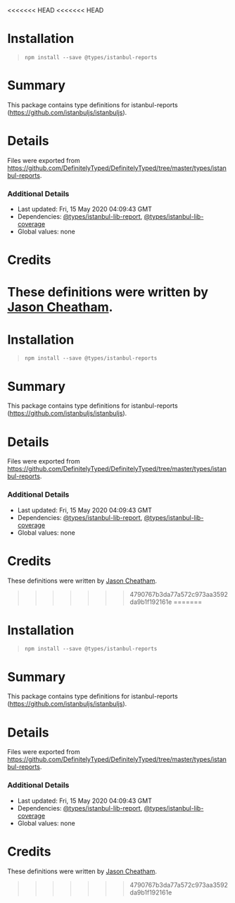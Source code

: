 <<<<<<< HEAD
<<<<<<< HEAD
# Installation
> `npm install --save @types/istanbul-reports`

# Summary
This package contains type definitions for istanbul-reports (https://github.com/istanbuljs/istanbuljs).

# Details
Files were exported from https://github.com/DefinitelyTyped/DefinitelyTyped/tree/master/types/istanbul-reports.

### Additional Details
 * Last updated: Fri, 15 May 2020 04:09:43 GMT
 * Dependencies: [@types/istanbul-lib-report](https://npmjs.com/package/@types/istanbul-lib-report), [@types/istanbul-lib-coverage](https://npmjs.com/package/@types/istanbul-lib-coverage)
 * Global values: none

# Credits
These definitions were written by [Jason Cheatham](https://github.com/jason0x43).
=======
# Installation
> `npm install --save @types/istanbul-reports`

# Summary
This package contains type definitions for istanbul-reports (https://github.com/istanbuljs/istanbuljs).

# Details
Files were exported from https://github.com/DefinitelyTyped/DefinitelyTyped/tree/master/types/istanbul-reports.

### Additional Details
 * Last updated: Fri, 15 May 2020 04:09:43 GMT
 * Dependencies: [@types/istanbul-lib-report](https://npmjs.com/package/@types/istanbul-lib-report), [@types/istanbul-lib-coverage](https://npmjs.com/package/@types/istanbul-lib-coverage)
 * Global values: none

# Credits
These definitions were written by [Jason Cheatham](https://github.com/jason0x43).
>>>>>>> 4790767b3da77a572c973aa3592da9b1f192161e
=======
# Installation
> `npm install --save @types/istanbul-reports`

# Summary
This package contains type definitions for istanbul-reports (https://github.com/istanbuljs/istanbuljs).

# Details
Files were exported from https://github.com/DefinitelyTyped/DefinitelyTyped/tree/master/types/istanbul-reports.

### Additional Details
 * Last updated: Fri, 15 May 2020 04:09:43 GMT
 * Dependencies: [@types/istanbul-lib-report](https://npmjs.com/package/@types/istanbul-lib-report), [@types/istanbul-lib-coverage](https://npmjs.com/package/@types/istanbul-lib-coverage)
 * Global values: none

# Credits
These definitions were written by [Jason Cheatham](https://github.com/jason0x43).
>>>>>>> 4790767b3da77a572c973aa3592da9b1f192161e
